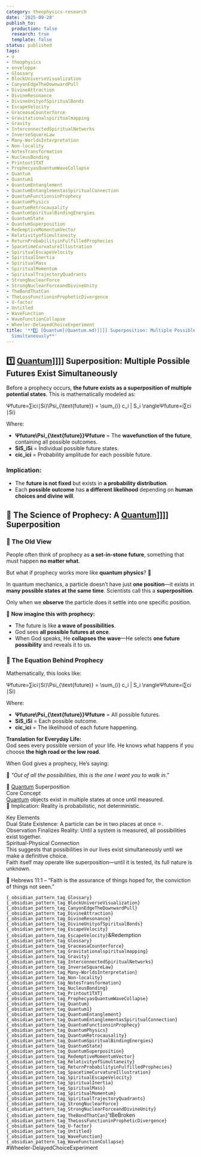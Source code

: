```yaml
---
category: theophysics-research
date: '2025-09-28'
publish_to:
  production: false
  research: true
  template: false
status: published
tags:
- o
- theophysics
- enveloppe
- Glossary
- BlockUniverseVisualization
- CanyonEdgeTheDownwardPull
- DivineAttraction
- DivineResonance
- DivineUnityofSpiritualBonds
- EscapeVelocity
- GraceasaCounterforce
- Gravitationalspiritualmapping
- Gravity
- InterconnectedSpiritualNetworks
- InverseSquareLaw
- Many-WorldsInterpretation
- Non-locality
- NotesTransformation
- NucleusBonding
- Printout1TXT
- ProphecyasQuantumWaveCollapse
- Quantum
- Quantum1
- QuantumEntanglement
- QuantumEntanglementasSpiritualConnection
- QuantumFunctionsinProphecy
- QuantumPhysics
- QuantumRetrocausality
- QuantumSpiritualBindingEnergies
- QuantumState
- QuantumSuperposition
- RedemptiveMomentumVector
- RelativityofSimultaneity
- ReturnProbabilityinFulfilledProphecies
- SpacetimeCurvatureIllustration
- SpiritualEscapeVelocity
- SpiritualInertia
- SpiritualMass
- SpiritualMomentum
- SpiritualTrajectoryQuadrants
- StrongNuclearForce
- StrongNuclearForceandDivineUnity
- TheBondThatCan
- TheLossFunctioninPropheticDivergence
- U-factor
- Untitled
- WaveFunction
- WaveFunctionCollapse
- Wheeler-DelayedChoiceExperiment
title: '**1️⃣ [Quantum](Quantum.md)]]]] Superposition: Multiple Possible Futures Exist
  Simultaneously**'
---
```

   
## **1️⃣ [Quantum](../enveloppe/Quantum.md)]]]] Superposition: Multiple Possible Futures Exist Simultaneously**   
   
Before a prophecy occurs, **the future exists as a superposition of multiple potential states**. This is mathematically modeled as:   
   
Ψfuture=∑ici∣Si⟩\Psi_{\text{future}} = \sum_{i} c_i | S_i \rangleΨfuture​=i∑​ci​∣Si​⟩   
   
Where:   
   
   
- **Ψfuture\Psi_{\text{future}}Ψfuture​** = The **wavefunction of the future**, containing all possible outcomes.   
- **SiS_iSi​** = Individual possible future states.   
- **cic_ici​** = Probability amplitude for each possible future.   
   
### **Implication:**   
   
   
- The **future is not fixed** but exists in **a probability distribution**.   
- Each **possible outcome** has **a different likelihood** depending on **human choices and divine will**.   
     
## **🔬 The Science of Prophecy: A [Quantum](../enveloppe/Quantum.md)]]]] Superposition**   
   
### **🔹 The Old View**   
   
People often think of prophecy as **a set-in-stone future**, something that must happen **no matter what**.   
   
But what if prophecy works more like **quantum physics**? 🤯   
   
In quantum mechanics, a particle doesn’t have just **one position**—it exists in **many possible states at the same time**. Scientists call this a **superposition**.   
   
Only when we **observe** the particle does it settle into one specific position.   
   
🔹 **Now imagine this with prophecy:**   
   
   
- The future is like **a wave of possibilities**.   
- God sees **all possible futures at once**.   
- When God speaks, He **collapses the wave**—He selects **one future possibility** and reveals it to us.   
   
### **🔬 The Equation Behind Prophecy**   
   
Mathematically, this looks like:   
   
Ψfuture=∑ici∣Si⟩\Psi_{\text{future}} = \sum_{i} c_i | S_i \rangleΨfuture​=i∑​ci​∣Si​⟩   
   
Where:   
   
   
- **Ψfuture\Psi_{\text{future}}Ψfuture​** = All possible futures.   
- **SiS_iSi​** = Each possible outcome.   
- **cic_ici​** = The likelihood of each future happening.   
   
**Translation for Everyday Life:**     
God sees every possible version of your life. He knows what happens if you choose **the high road or the low road**.   
   
When God gives a prophecy, He’s saying:   
   
💬 _"Out of all the possibilities, this is the one I want you to walk in."_   
   
📌 [Quantum](A%20Laws%20of%20the%20Universe%20PICS/Quantum.md) Superposition   
Core Concept   
[Quantum](A%20Laws%20of%20the%20Universe%20PICS/Quantum.md) objects exist in multiple states at once until measured.   
🧠 Implication: Reality is probabilistic, not deterministic.   
   
Key Elements   
Dual State Existence: A particle can be in two places at once ⚛️.   
Observation Finalizes Reality: Until a system is measured, all possibilities exist together.   
Spiritual-Physical Connection   
This suggests that possibilities in our lives exist simultaneously until we make a definitive choice.   
Faith itself may operate like superposition—until it is tested, its full nature is unknown.   
   
📖 Hebrews 11:1 – “Faith is the assurance of things hoped for, the conviction of things not seen.”   
   
`{_obsidian_pattern_tag_Glossary}`   
`{_obsidian_pattern_tag_BlockUniverseVisualization}`   
`{_obsidian_pattern_tag_CanyonEdgeTheDownwardPull}`   
`{_obsidian_pattern_tag_DivineAttraction}`   
`{_obsidian_pattern_tag_DivineResonance}`   
`{_obsidian_pattern_tag_DivineUnityofSpiritualBonds}`   
`{_obsidian_pattern_tag_EscapeVelocity}`   
`{_obsidian_pattern_tag_EscapeVelocity}`&Redemption   
`{_obsidian_pattern_tag_Glossary}`   
`{_obsidian_pattern_tag_GraceasaCounterforce}`   
`{_obsidian_pattern_tag_Gravitationalspiritualmapping}`   
`{_obsidian_pattern_tag_Gravity}`   
`{_obsidian_pattern_tag_InterconnectedSpiritualNetworks}`   
`{_obsidian_pattern_tag_InverseSquareLaw}`   
`{_obsidian_pattern_tag_Many-WorldsInterpretation}`   
`{_obsidian_pattern_tag_Non-locality}`   
`{_obsidian_pattern_tag_NotesTransformation}`   
`{_obsidian_pattern_tag_NucleusBonding}`   
`{_obsidian_pattern_tag_Printout1TXT}`   
`{_obsidian_pattern_tag_ProphecyasQuantumWaveCollapse}`   
`{_obsidian_pattern_tag_Quantum}`   
`{_obsidian_pattern_tag_Quantum1}`   
`{_obsidian_pattern_tag_QuantumEntanglement}`   
`{_obsidian_pattern_tag_QuantumEntanglementasSpiritualConnection}`   
`{_obsidian_pattern_tag_QuantumFunctionsinProphecy}`   
`{_obsidian_pattern_tag_QuantumPhysics}`   
`{_obsidian_pattern_tag_QuantumRetrocausality}`   
`{_obsidian_pattern_tag_QuantumSpiritualBindingEnergies}`   
`{_obsidian_pattern_tag_QuantumState}`   
`{_obsidian_pattern_tag_QuantumSuperposition}`   
`{_obsidian_pattern_tag_RedemptiveMomentumVector}`   
`{_obsidian_pattern_tag_RelativityofSimultaneity}`   
`{_obsidian_pattern_tag_ReturnProbabilityinFulfilledProphecies}`   
`{_obsidian_pattern_tag_SpacetimeCurvatureIllustration}`   
`{_obsidian_pattern_tag_SpiritualEscapeVelocity}`   
`{_obsidian_pattern_tag_SpiritualInertia}`   
`{_obsidian_pattern_tag_SpiritualMass}`   
`{_obsidian_pattern_tag_SpiritualMomentum}`   
`{_obsidian_pattern_tag_SpiritualTrajectoryQuadrants}`   
`{_obsidian_pattern_tag_StrongNuclearForce}`   
`{_obsidian_pattern_tag_StrongNuclearForceandDivineUnity}`   
`{_obsidian_pattern_tag_TheBondThatCan}`'tBeBroken   
`{_obsidian_pattern_tag_TheLossFunctioninPropheticDivergence}`   
`{_obsidian_pattern_tag_U-factor}`   
`{_obsidian_pattern_tag_Untitled}`   
`{_obsidian_pattern_tag_WaveFunction}`   
`{_obsidian_pattern_tag_WaveFunctionCollapse}`   
#Wheeler-DelayedChoiceExperiment